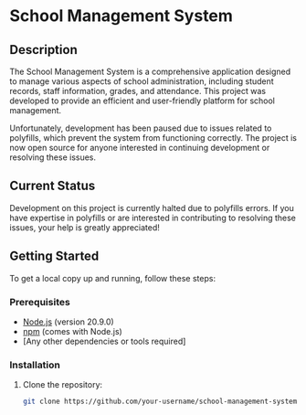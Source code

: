 # School Management System

## Description

The School Management System is a comprehensive application designed to manage various aspects of school administration, including student records, staff information, grades, and attendance. This project was developed to provide an efficient and user-friendly platform for school management.

Unfortunately, development has been paused due to issues related to polyfills, which prevent the system from functioning correctly. The project is now open source for anyone interested in continuing development or resolving these issues.

## Current Status

Development on this project is currently halted due to polyfills errors. If you have expertise in polyfills or are interested in contributing to resolving these issues, your help is greatly appreciated!

## Getting Started

To get a local copy up and running, follow these steps:

### Prerequisites

- [Node.js](https://nodejs.org/) (version 20.9.0)
- [npm](https://www.npmjs.com/) (comes with Node.js)
- [Any other dependencies or tools required]

### Installation

1. Clone the repository:
   ```bash
   git clone https://github.com/your-username/school-management-system.git
